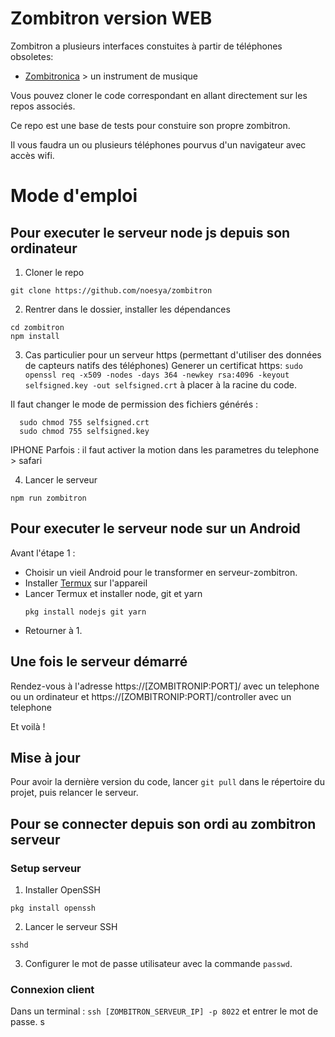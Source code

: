 # Zombitron version WEB

Zombitron a plusieurs interfaces constuites à partir de téléphones obsoletes: 
- [Zombitronica](https://github.com/noesya/zombitronica) > un instrument de musique

Vous pouvez cloner le code correspondant en allant directement sur les repos associés. 

Ce repo est une base de tests pour constuire son propre zombitron. 

Il vous faudra un ou plusieurs téléphones pourvus d'un navigateur avec accès wifi.

# Mode d'emploi
## Pour executer le serveur node js depuis son ordinateur
1. Cloner le repo
  ```
  git clone https://github.com/noesya/zombitron
  ```
2. Rentrer dans le dossier, installer les dépendances
  ```
  cd zombitron
  npm install
  ```

3. Cas particulier pour un serveur https (permettant d'utiliser des données de capteurs natifs des téléphones)
Generer un certificat  https: 
`sudo openssl req -x509 -nodes -days 364 -newkey rsa:4096 -keyout selfsigned.key -out selfsigned.crt`
à placer à la racine du code. 

Il faut changer le mode de permission des fichiers générés : 
```
  sudo chmod 755 selfsigned.crt
  sudo chmod 755 selfsigned.key
```

IPHONE 
Parfois : il faut activer la motion dans les parametres du telephone > safari

4. Lancer le serveur
  ```
  npm run zombitron
  ``` 

## Pour executer le serveur node sur un Android
Avant l'étape 1 : 
- Choisir un vieil Android pour le transformer en serveur-zombitron.
- Installer [Termux](https://play.google.com/store/apps/details?id=com.termux) sur l'appareil
- Lancer Termux et installer node, git et yarn
  ```
  pkg install nodejs git yarn
  ```
- Retourner à 1. 

## Une fois le serveur démarré
Rendez-vous à l'adresse https://[ZOMBITRONIP:PORT]/ avec un telephone ou un ordinateur
et https://[ZOMBITRONIP:PORT]/controller avec un telephone

Et voilà !

## Mise à jour

Pour avoir la dernière version du code, lancer `git pull` dans le répertoire du projet, puis relancer le serveur.

## Pour se connecter depuis son ordi au zombitron serveur

### Setup serveur

1. Installer OpenSSH
  ```
  pkg install openssh
  ```
2. Lancer le serveur SSH
  ```
  sshd
  ```
3. Configurer le mot de passe utilisateur avec la commande `passwd`.

### Connexion client

Dans un terminal : `ssh [ZOMBITRON_SERVEUR_IP] -p 8022` et entrer le mot de passe.
s
